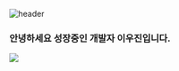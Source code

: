 ![header](https://capsule-render.vercel.app/api?type=Waving&height=250&section=header&fontSize=90&fontColor=FFF2FC&text=welcome)
### 안녕하세요 성장중인 개발자 이우진입니다. 
<img src="https://img.shields.io/badge/Python-3766AB?style=flat-square&logo=Python&logoColor=white"/>
